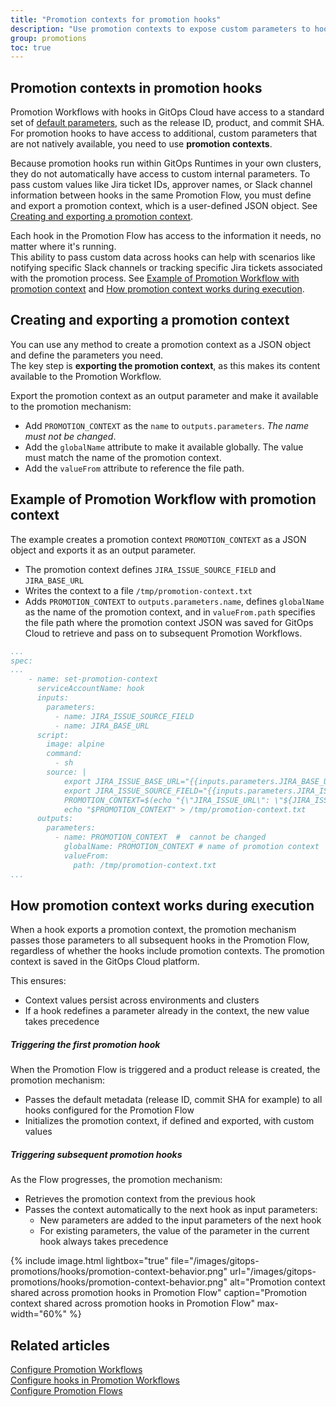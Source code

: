 ```yaml
---
title: "Promotion contexts for promotion hooks"
description: "Use promotion contexts to expose custom parameters to hooks in Promotion Flows"
group: promotions
toc: true
---
```





## Promotion contexts in promotion hooks
Promotion Workflows with hooks in GitOps Cloud have access to a standard set of [default parameters]({{site.baseurl}}/docs/promotions/promotion-hooks/#default-arguments-in-promotion-hooks), such as the release ID, product, and commit SHA.  
For promotion hooks to have access to additional, custom parameters that are not natively available, you need to use **promotion contexts**.

Because promotion hooks run within GitOps Runtimes in your own clusters, they do not automatically have access to custom internal parameters. To pass custom values like Jira ticket IDs, approver names, or Slack channel information between hooks in the same Promotion Flow, you must define and export a promotion context, which is a user-defined JSON object. See [Creating and exporting a promotion context](#creating-and-exporting-a-promotion-context).

Each hook in the Promotion Flow has access to the information it needs, no matter where it's running.  
This ability to pass custom data across hooks can help with scenarios like notifying specific Slack channels or tracking specific Jira tickets associated with the promotion process. See [Example of Promotion Workflow with promotion context](#example-of-promotion-workflow-with-promotion-context) and [How promotion context works during execution](#how-promotion-context-works-during-execution).


## Creating and exporting a promotion context 
You can use any method to create a promotion context as a JSON object and define the parameters you need.  
The key step is **exporting the promotion context**, as this makes its content available to the Promotion Workflow.  

Export the promotion context as an output parameter and make it available to the promotion mechanism:
* Add `PROMOTION_CONTEXT` as the `name` to `outputs.parameters`. _The name must not be changed_.
* Add the `globalName` attribute to make it available globally. The value must match the name of the promotion context.
* Add the `valueFrom` attribute to reference the file path.


## Example of Promotion Workflow with promotion context  
The example creates a promotion context `PROMOTION_CONTEXT` as a JSON object and exports it as an output parameter.
* The promotion context defines `JIRA_ISSUE_SOURCE_FIELD` and `JIRA_BASE_URL` 
* Writes the context to a file `/tmp/promotion-context.txt`
* Adds `PROMOTION_CONTEXT` to `outputs.parameters.name`, defines `globalName` as the name of the promotion context, and in `valueFrom.path` specifies the file path where the promotion context JSON was saved for GitOps Cloud to retrieve and pass on to subsequent Promotion  Workflows.

  
```yaml 
...
spec:
...
    - name: set-promotion-context
      serviceAccountName: hook
      inputs:
        parameters:
          - name: JIRA_ISSUE_SOURCE_FIELD
          - name: JIRA_BASE_URL
      script:
        image: alpine
        command:
          - sh
        source: |
            export JIRA_ISSUE_BASE_URL="{{inputs.parameters.JIRA_BASE_URL}}"
            export JIRA_ISSUE_SOURCE_FIELD="{{inputs.parameters.JIRA_ISSUE_SOURCE_FIELD}}"
            PROMOTION_CONTEXT=$(echo "{\"JIRA_ISSUE_URL\": \"${JIRA_ISSUE_BASE_URL}/browse/${JIRA_ISSUE_SOURCE_FIELD}\"}")
            echo "$PROMOTION_CONTEXT" > /tmp/promotion-context.txt
      outputs:
        parameters:
          - name: PROMOTION_CONTEXT  #  cannot be changed
            globalName: PROMOTION_CONTEXT # name of promotion context
            valueFrom:
              path: /tmp/promotion-context.txt
...
``` 

## How promotion context works during execution

When a hook exports a promotion context, the promotion mechanism passes those parameters to all subsequent hooks in the Promotion Flow, regardless of whether the hooks include promotion contexts. The promotion context is saved in the GitOps Cloud platform.

This ensures:
* Context values persist across environments and clusters
* If a hook redefines a parameter already in the context, the new value takes precedence


##### Triggering the first promotion hook
When the Promotion Flow is triggered and a product release is created, the promotion mechanism:
* Passes the default metadata (release ID, commit SHA for example) to all hooks configured for the Promotion Flow
* Initializes the promotion context, if defined and exported, with custom values 

##### Triggering subsequent promotion hooks
As the Flow progresses, the promotion mechanism:
* Retrieves the promotion context from the previous hook
* Passes the context automatically to the next hook as input parameters:
  * New parameters are added to the input parameters of the next hook
  * For existing parameters, the value of the parameter in the current hook always takes precedence
  


{% include 
image.html 
lightbox="true" 
file="/images/gitops-promotions/hooks/promotion-context-behavior.png" 
url="/images/gitops-promotions/hooks/promotion-context-behavior.png"
alt="Promotion context shared across promotion hooks in Promotion Flow" 
caption="Promotion context shared across promotion hooks in Promotion Flow"
max-width="60%"
%}

## Related articles
[Configure Promotion Workflows]({{site.baseurl}}/docs/promotions/promotion-workflow/)  
[Configure hooks in Promotion Workflows]({{site.baseurl}}/docs/promotions/promotion-hooks/)  
[Configure Promotion Flows]({{site.baseurl}}/docs/promotions/promotion-flow/)  
